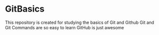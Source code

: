 # GitBasics
This repository is created for studying the basics of Git and Github 
Git and Git Commands are so easy to learn 
GitHub is just awesome
